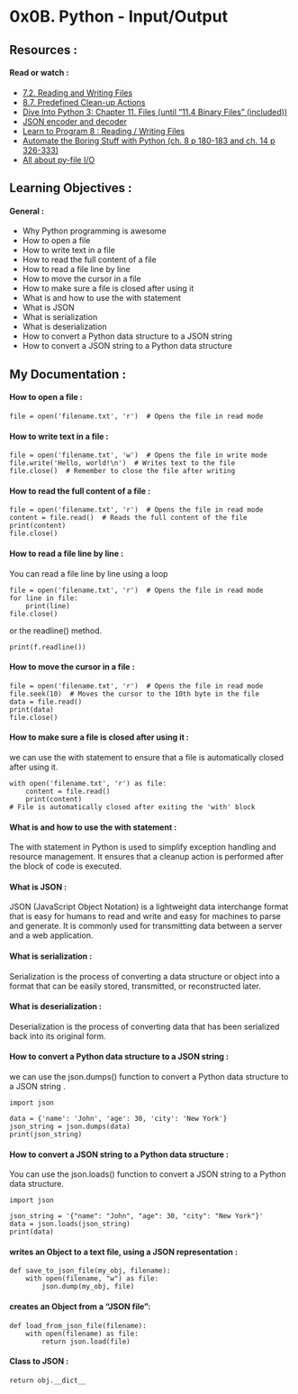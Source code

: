 # 0x0B. Python - Input/Output

## Resources :

#### Read or watch :

<ul>
    <li> <a href = "https://docs.python.org/3/tutorial/inputoutput.html#reading-and-writing-files">7.2. Reading and Writing Files</a></li>
    <li> <a href = "https://docs.python.org/3/tutorial/errors.html#predefined-clean-up-actions">8.7. Predefined Clean-up Actions</a></li>
    <li> <a href = "https://histo.ucsf.edu/BMS270/diveintopython3-r802.pdf">Dive Into Python 3: Chapter 11. Files (until “11.4 Binary Files” (included))</a></li>
    <li> <a href = "https://docs.python.org/3/library/json.html">JSON encoder and decoder</a></li>
    <li> <a href = "https://www.youtube.com/watch?v=EukxMIsNeqU">Learn to Program 8 : Reading / Writing Files </a></li>
    <li> <a href = "https://automatetheboringstuff.com/">Automate the Boring Stuff with Python (ch. 8 p 180-183 and ch. 14 p 326-333) </a></li>
    <li> <a href = "https://techvidvan.com/tutorials/python-file-read-write/">All about py-file I/O </a></li>

</ul>

## Learning Objectives :

#### General :

<ul>
  <li>Why Python programming is awesome</li>
  <li>How to open a file</li>
  <li>How to write text in a file</li>
  <li>How to read the full content of a file</li>
  <li>How to read a file line by line</li>
  <li>How to move the cursor in a file</li>
  <li>How to make sure a file is closed after using it</li>
  <li>What is and how to use the with statement</li>
  <li>What is JSON</li>
  <li>What is serialization</li>
  <li>What is deserialization</li>
  <li>How to convert a Python data structure to a JSON string</li>
  <li>How to convert a JSON string to a Python data structure</li>
</ul>

## My Documentation : 

#### How to open a file : 
```
file = open('filename.txt', 'r')  # Opens the file in read mode

```

#### How to write text in a file : 

```
file = open('filename.txt', 'w')  # Opens the file in write mode
file.write('Hello, world!\n')  # Writes text to the file
file.close()  # Remember to close the file after writing

```

#### How to read the full content of a file :

```
file = open('filename.txt', 'r')  # Opens the file in read mode
content = file.read()  # Reads the full content of the file
print(content)
file.close()

```

#### How to read a file line by line :

<p> You can read a file line by line using a loop  </p>


```
file = open('filename.txt', 'r')  # Opens the file in read mode
for line in file:
    print(line)
file.close()

```
<p> or the readline() method. </p>

```
print(f.readline())

```

#### How to move the cursor in a file :

```
file = open('filename.txt', 'r')  # Opens the file in read mode
file.seek(10)  # Moves the cursor to the 10th byte in the file
data = file.read()
print(data)
file.close()

```

#### How to make sure a file is closed after using it :

<p>we can use the with statement to ensure that a file is automatically closed after using it. </p>

```
with open('filename.txt', 'r') as file:
    content = file.read()
    print(content)
# File is automatically closed after exiting the 'with' block

```

#### What is and how to use the with statement :

<p>The with statement in Python is used to simplify exception handling and resource management. It ensures that a cleanup action is performed after the block of code is executed.</p>

#### What is JSON :
<p>JSON (JavaScript Object Notation) is a lightweight data interchange format that is easy for humans to read and write and easy for machines to parse and generate. It is commonly used for transmitting data between a server and a web application.</p>

#### What is serialization :
<p>Serialization is the process of converting a data structure or object into a format that can be easily stored, transmitted, or reconstructed later.</p>

#### What is deserialization :
<p>Deserialization is the process of converting data that has been serialized back into its original form.</p>

#### How to convert a Python data structure to a JSON string :
<p> we can use the json.dumps() function to convert a Python data structure to a JSON string .</p>

```
import json

data = {'name': 'John', 'age': 30, 'city': 'New York'}
json_string = json.dumps(data)
print(json_string)

```

#### How to convert a JSON string to a Python data structure :
<p> You can use the json.loads() function to convert a JSON string to a Python data structure. </p>

```
import json

json_string = '{"name": "John", "age": 30, "city": "New York"}'
data = json.loads(json_string)
print(data)

```

#### writes an Object to a text file, using a JSON representation :

```
def save_to_json_file(my_obj, filename):
    with open(filename, "w") as file:
        json.dump(my_obj, file)

```

#### creates an Object from a “JSON file”:

```
def load_from_json_file(filename):
    with open(filename) as file:
        return json.load(file)
```

#### Class to JSON :

```
return obj.__dict__

```
